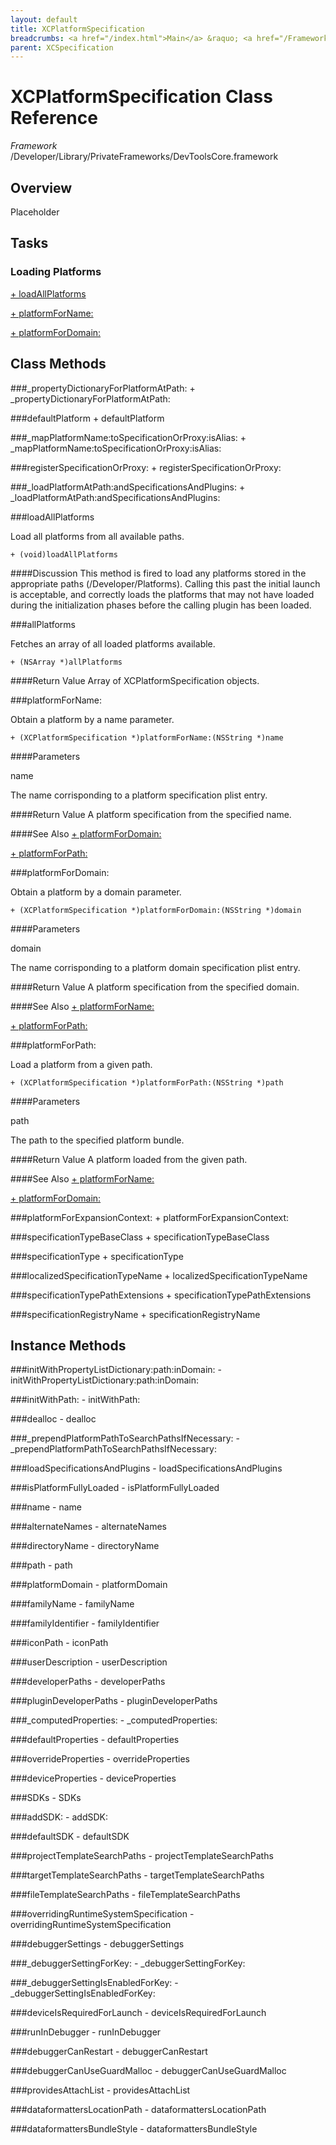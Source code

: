 ```yaml
---
layout: default
title: XCPlatformSpecification
breadcrumbs: <a href="/index.html">Main</a> &raquo; <a href="/Frameworks.html">Framework</a> &raquo; <a href="/Frameworks/DevToolsCore.html">DevToolsCore</a> &raquo; XCPlatformSpecification
parent: XCSpecification 
---
```

# XCPlatformSpecification Class Reference

*Framework* /Developer/Library/PrivateFrameworks/DevToolsCore.framework

## Overview

Placeholder

## Tasks

### Loading Platforms

[+ loadAllPlatforms](#+loadAllPlatforms)

[+ platformForName:](#+platformForName:)

[+ platformForDomain:](#+platformForDomain:)

## Class Methods

<a name="+_propertyDictionaryForPlatformAtPath:"></a>
###_propertyDictionaryForPlatformAtPath:
    + _propertyDictionaryForPlatformAtPath:

<a name="+defaultPlatform"></a>
###defaultPlatform
    + defaultPlatform

<a name="+_mapPlatformName:toSpecificationOrProxy:isAlias:"></a>
###_mapPlatformName:toSpecificationOrProxy:isAlias:
    + _mapPlatformName:toSpecificationOrProxy:isAlias:

<a name="+registerSpecificationOrProxy:"></a>
###registerSpecificationOrProxy:
    + registerSpecificationOrProxy:

<a name="+_loadPlatformAtPath:andSpecificationsAndPlugins:"></a>
###_loadPlatformAtPath:andSpecificationsAndPlugins:
    + _loadPlatformAtPath:andSpecificationsAndPlugins:

<a name="+loadAllPlatforms"></a>
###loadAllPlatforms

Load all platforms from all available paths.

    + (void)loadAllPlatforms
    
####Discussion
This method is fired to load any platforms stored in the appropriate paths (/Developer/Platforms). Calling this past the initial launch is acceptable, and correctly loads the platforms that may not have loaded during the initialization phases before the calling plugin has been loaded.

<a name="+allPlatforms"></a>
###allPlatforms

Fetches an array of all loaded platforms available.

    + (NSArray *)allPlatforms

####Return Value
Array of XCPlatformSpecification objects.

<a name="+platformForName:"></a>
###platformForName:

Obtain a platform by a name parameter.

    + (XCPlatformSpecification *)platformForName:(NSString *)name

####Parameters
<p class="param">name</p>
<p class="param-desc">The name corrisponding to a platform specification plist entry.</p>

####Return Value
A platform specification from the specified name.

####See Also
[+ platformForDomain:](#+platformForDomain:)

[+ platformForPath:](#+platformForPath:)

<a name="+platformForDomain:"></a>
###platformForDomain:

Obtain a platform by a domain parameter.

    + (XCPlatformSpecification *)platformForDomain:(NSString *)domain

####Parameters
<p class="param">domain</p>
<p class="param-desc">The name corrisponding to a platform domain specification plist entry.</p>

####Return Value
A platform specification from the specified domain.

####See Also
[+ platformForName:](#+platformForName:)

[+ platformForPath:](#+platformForPath:)


<a name="+platformForPath:"></a>
###platformForPath:

Load a platform from a given path.

    + (XCPlatformSpecification *)platformForPath:(NSString *)path

####Parameters
<p class="param">path</p>
<p class="param-desc">The path to the specified platform bundle.</p>

####Return Value
A platform loaded from the given path.

####See Also
[+ platformForName:](#+platformForName:)

[+ platformForDomain:](#+platformForDomain:)

<a name="+platformForExpansionContext:"></a>
###platformForExpansionContext:
    + platformForExpansionContext:

<a name="+specificationTypeBaseClass"></a>
###specificationTypeBaseClass
    + specificationTypeBaseClass

<a name="+specificationType"></a>
###specificationType
    + specificationType

<a name="+localizedSpecificationTypeName"></a>
###localizedSpecificationTypeName
    + localizedSpecificationTypeName

<a name="+specificationTypePathExtensions"></a>
###specificationTypePathExtensions
    + specificationTypePathExtensions

<a name="+specificationRegistryName"></a>
###specificationRegistryName
    + specificationRegistryName

## Instance Methods

<a name="-initWithPropertyListDictionary:path:inDomain:"></a>
###initWithPropertyListDictionary:path:inDomain:
    - initWithPropertyListDictionary:path:inDomain:

<a name="-initWithPath:"></a>
###initWithPath:
    - initWithPath:

<a name="-dealloc"></a>
###dealloc
    - dealloc

<a name="-_prependPlatformPathToSearchPathsIfNecessary:"></a>
###_prependPlatformPathToSearchPathsIfNecessary:
    - _prependPlatformPathToSearchPathsIfNecessary:

<a name="-loadSpecificationsAndPlugins"></a>
###loadSpecificationsAndPlugins
    - loadSpecificationsAndPlugins

<a name="-isPlatformFullyLoaded"></a>
###isPlatformFullyLoaded
    - isPlatformFullyLoaded

<a name="-name"></a>
###name
    - name

<a name="-alternateNames"></a>
###alternateNames
    - alternateNames

<a name="-directoryName"></a>
###directoryName
    - directoryName

<a name="-path"></a>
###path
    - path

<a name="-platformDomain"></a>
###platformDomain
    - platformDomain

<a name="-familyName"></a>
###familyName
    - familyName

<a name="-familyIdentifier"></a>
###familyIdentifier
    - familyIdentifier

<a name="-iconPath"></a>
###iconPath
    - iconPath

<a name="-userDescription"></a>
###userDescription
    - userDescription

<a name="-developerPaths"></a>
###developerPaths
    - developerPaths

<a name="-pluginDeveloperPaths"></a>
###pluginDeveloperPaths
    - pluginDeveloperPaths

<a name="-_computedProperties:"></a>
###_computedProperties:
    - _computedProperties:

<a name="-defaultProperties"></a>
###defaultProperties
    - defaultProperties

<a name="-overrideProperties"></a>
###overrideProperties
    - overrideProperties

<a name="-deviceProperties"></a>
###deviceProperties
    - deviceProperties

<a name="-SDKs"></a>
###SDKs
    - SDKs

<a name="-addSDK:"></a>
###addSDK:
    - addSDK:

<a name="-defaultSDK"></a>
###defaultSDK
    - defaultSDK

<a name="-projectTemplateSearchPaths"></a>
###projectTemplateSearchPaths
    - projectTemplateSearchPaths

<a name="-targetTemplateSearchPaths"></a>
###targetTemplateSearchPaths
    - targetTemplateSearchPaths

<a name="-fileTemplateSearchPaths"></a>
###fileTemplateSearchPaths
    - fileTemplateSearchPaths

<a name="-overridingRuntimeSystemSpecification"></a>
###overridingRuntimeSystemSpecification
    - overridingRuntimeSystemSpecification

<a name="-debuggerSettings"></a>
###debuggerSettings
    - debuggerSettings

<a name="-_debuggerSettingForKey:"></a>
###_debuggerSettingForKey:
    - _debuggerSettingForKey:

<a name="-_debuggerSettingIsEnabledForKey:"></a>
###_debuggerSettingIsEnabledForKey:
    - _debuggerSettingIsEnabledForKey:

<a name="-deviceIsRequiredForLaunch"></a>
###deviceIsRequiredForLaunch
    - deviceIsRequiredForLaunch

<a name="-runInDebugger"></a>
###runInDebugger
    - runInDebugger

<a name="-debuggerCanRestart"></a>
###debuggerCanRestart
    - debuggerCanRestart

<a name="-debuggerCanUseGuardMalloc"></a>
###debuggerCanUseGuardMalloc
    - debuggerCanUseGuardMalloc

<a name="-providesAttachList"></a>
###providesAttachList
    - providesAttachList

<a name="-dataformattersLocationPath"></a>
###dataformattersLocationPath
    - dataformattersLocationPath

<a name="-dataformattersBundleStyle"></a>
###dataformattersBundleStyle
    - dataformattersBundleStyle

